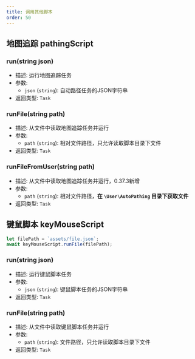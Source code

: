 ```yaml
---
title: 调用其他脚本
order: 50
---
```


## 地图追踪 pathingScript

### run(string json)
- 描述: 运行地图追踪任务
- 参数:
  - `json` (`string`): 自动路径任务的JSON字符串
- 返回类型: `Task`

### runFile(string path)
- 描述: 从文件中读取地图追踪任务并运行
- 参数:
  - `path` (`string`): 相对文件路径，只允许读取脚本目录下文件
- 返回类型: `Task`

### runFileFromUser(string path)
- 描述: 从文件中读取地图追踪任务并运行，0.37.3新增
- 参数:
  - `path` (`string`): 相对文件路径，**在 `\User\AutoPathing` 目录下获取文件**
- 返回类型: `Task`

## 键鼠脚本 keyMouseScript

```js
let filePath = `assets/file.json`;
await keyMouseScript.runFile(filePath);
```

### run(string json)
- 描述: 运行键鼠脚本任务
- 参数:
  - `json` (`string`): 键鼠脚本任务的JSON字符串
- 返回类型: `Task`

### runFile(string path)
- 描述: 从文件中读取键鼠脚本任务并运行
- 参数:
  - `path` (`string`): 文件路径，只允许读取脚本目录下文件
- 返回类型: `Task`
